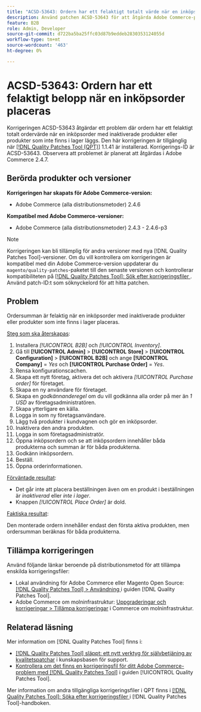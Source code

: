 ```yaml
---
title: "ACSD-53643: Ordern har ett felaktigt totalt värde när en inköpsorder placeras"
description: Använd patchen ACSD-53643 för att åtgärda Adobe Commerce-problemet där ordern har ett felaktigt totalt ordervärde när en inköpsorder med inaktiverade eller färdiga produkter läggs.
feature: B2B
role: Admin, Developer
source-git-commit: d722ba5ba25ffc03d87b9eddeb2830353124055d
workflow-type: tm+mt
source-wordcount: '463'
ht-degree: 0%

---
```


# ACSD-53643: Ordern har ett felaktigt belopp när en inköpsorder placeras

Korrigeringen ACSD-53643 åtgärdar ett problem där ordern har ett felaktigt totalt ordervärde när en inköpsorder med inaktiverade produkter eller produkter som inte finns i lager läggs. Den här korrigeringen är tillgänglig när [[!DNL Quality Patches Tool (QPT)]](https://experienceleague.adobe.com/en/docs/commerce-knowledge-base/kb/announcements/commerce-announcements/magento-quality-patches-released-new-tool-to-self-serve-quality-patches) 1.1.41 är installerad. Korrigerings-ID är ACSD-53643. Observera att problemet är planerat att åtgärdas i Adobe Commerce 2.4.7.

## Berörda produkter och versioner

**Korrigeringen har skapats för Adobe Commerce-version:**

* Adobe Commerce (alla distributionsmetoder) 2.4.6

**Kompatibel med Adobe Commerce-versioner:**

* Adobe Commerce (alla distributionsmetoder) 2.4.3 - 2.4.6-p3

>[!NOTE]
>
>Korrigeringen kan bli tillämplig för andra versioner med nya [!DNL Quality Patches Tool]-versioner. Om du vill kontrollera om korrigeringen är kompatibel med din Adobe Commerce-version uppdaterar du `magento/quality-patches`-paketet till den senaste versionen och kontrollerar kompatibiliteten på [[!DNL Quality Patches Tool]: Sök efter korrigeringsfiler ](https://experienceleague.adobe.com/tools/commerce-quality-patches/index.html). Använd patch-ID:t som söknyckelord för att hitta patchen.

## Problem

Ordersumman är felaktig när en inköpsorder med inaktiverade produkter eller produkter som inte finns i lager placeras.

<u>Steg som ska återskapas</u>:

1. Installera *[!UICONTROL B2B]* och *[!UICONTROL Inventory]*.
1. Gå till **[!UICONTROL Admin]** > **[!UICONTROL Store]** > **[!UICONTROL Configuration]** > **[!UICONTROL B2B]** och ange **[!UICONTROL Company]** = *Yes* och **[!UICONTROL Purchase Order]** = *Yes*.
1. Rensa konfigurationscachen.
1. Skapa ett nytt företag, aktivera det och aktivera *[!UICONTROL Purchase order]* för företaget.
1. Skapa en ny användare för företaget.
1. Skapa en *godkännanderegel* om du vill godkänna alla order på mer än *1 USD* av företagsadministratören.
1. Skapa ytterligare en källa.
1. Logga in som ny företagsanvändare.
1. Lägg två produkter i kundvagnen och gör en inköpsorder.
1. Inaktivera den andra produkten.
1. Logga in som företagsadministratör.
1. Öppna inköpsordern och se att inköpsordern innehåller båda produkterna och summan är för båda produkterna.
1. Godkänn inköpsordern.
1. Beställ.
1. Öppna orderinformationen.

<u>Förväntade resultat</u>:

* Det går inte att placera beställningen även om en produkt i beställningen är *inaktiverad* eller *inte i lager*.
* Knappen *[!UICONTROL Place Order]* är dold.

<u>Faktiska resultat</u>:

Den monterade ordern innehåller endast den första aktiva produkten, men ordersumman beräknas för båda produkterna.

## Tillämpa korrigeringen

Använd följande länkar beroende på distributionsmetod för att tillämpa enskilda korrigeringsfiler:

* Lokal användning för Adobe Commerce eller Magento Open Source: [[!DNL Quality Patches Tool] > Användning ](https://experienceleague.adobe.com/docs/commerce-operations/tools/quality-patches-tool/usage.html) i guiden [!DNL Quality Patches Tool].
* Adobe Commerce om molninfrastruktur: [Uppgraderingar och korrigeringar > Tillämpa korrigeringar](https://experienceleague.adobe.com/docs/commerce-cloud-service/user-guide/develop/upgrade/apply-patches.html) i Commerce om molninfrastruktur.

## Relaterad läsning

Mer information om [!DNL Quality Patches Tool] finns i:

* [[!DNL Quality Patches Tool] släppt: ett nytt verktyg för självbetjäning av kvalitetspatchar](https://experienceleague.adobe.com/en/docs/commerce-knowledge-base/kb/announcements/commerce-announcements/magento-quality-patches-released-new-tool-to-self-serve-quality-patches) i kunskapsbasen för support.
* [Kontrollera om det finns en korrigeringsfil för ditt Adobe Commerce-problem med  [!DNL Quality Patches Tool]](/help/tools/quality-patches-tool/patches-available-in-qpt/check-patch-for-magento-issue-with-magento-quality-patches.md) i guiden [!UICONTROL Quality Patches Tool].


Mer information om andra tillgängliga korrigeringsfiler i QPT finns i [[!DNL Quality Patches Tool]: Söka efter korrigeringsfiler ](https://experienceleague.adobe.com/tools/commerce-quality-patches/index.html) i [!DNL Quality Patches Tool]-handboken.

